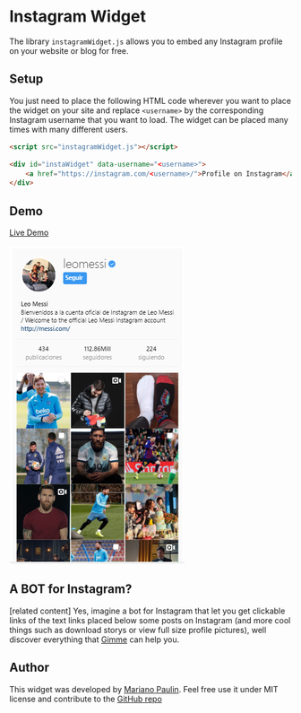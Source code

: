 # Instagram Widget #
The library `instagramWidget.js`  allows you to embed any Instagram profile on your website or blog for free.
## Setup ##
You just need to place the following HTML code wherever you want to place the widget on your site and replace <code>&#x3C;username&#x3E;</code> by the corresponding Instagram username that you want to load. The widget can be placed many times with many different users.
```html
<script src="instagramWidget.js"></script>
```
```html
<div id="instaWidget" data-username="<username>">
    <a href="https://instagram.com/<username>/">Profile on Instagram</a>
</div>
```
## Demo ##
[Live Demo](https://marianopaulin02.github.io/instagramWidget/index.html)<br><br>
![embed Instagram Widget](images/embed-Instagram-Widget.png)
## A BOT for Instagram? ##
[related content] Yes, imagine a bot for Instagram that let you get clickable links of the text links placed below some posts on Instagram (and more cool things such as download storys or view full size profile pictures), well discover everything that [Gimme](https://gimmethat.link) can help you.
## Author ##
This widget was developed by [Mariano Paulin](https://marianopaulin.com)</a>. Feel free use it under MIT license and contribute to the [GitHub repo](https://github.com/marianopaulin02/instagramWidget)
